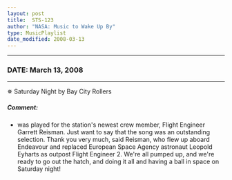```yaml
---
layout: post
title:  STS-123
author: "NASA: Music to Wake Up By"
type: MusicPlaylist
date_modified: 2008-03-13
---
```


----
### DATE: March 13, 2008
----
✵ Saturday Night by Bay City Rollers

##### Comment:
* was played for the station's newest crew member, Flight Engineer Garrett Reisman. Just want to say that the song was an outstanding selection. Thank you very much, said Reisman, who flew up aboard Endeavour and replaced European Space Agency astronaut Leopold Eyharts as outpost Flight Engineer 2. We're all pumped up, and we're ready to go out the hatch, and doing it all and having a ball in space on Saturday night!
